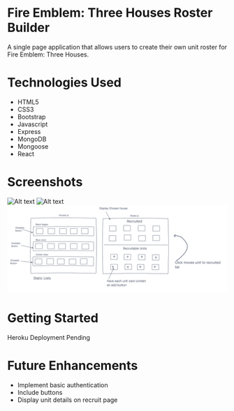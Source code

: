 Fire Emblem: Three Houses Roster Builder
===============

A single page application that allows users to create their own unit roster for Fire Emblem: Three Houses.

Technologies Used
===============
 - HTML5
 - CSS3
 - Bootstrap
 - Javascript
 - Express
 - MongoDB
 - Mongoose
 - React

Screenshots
===============
![Alt text](fe3hrosterbuilder.png)
![Alt text](fe3hrosterbuilder2.png)
![Alt text](wireframe2.png)

Getting Started
===============
Heroku Deployment Pending

Future Enhancements
===============
- Implement basic authentication
- Include buttons
- Display unit details on recruit page